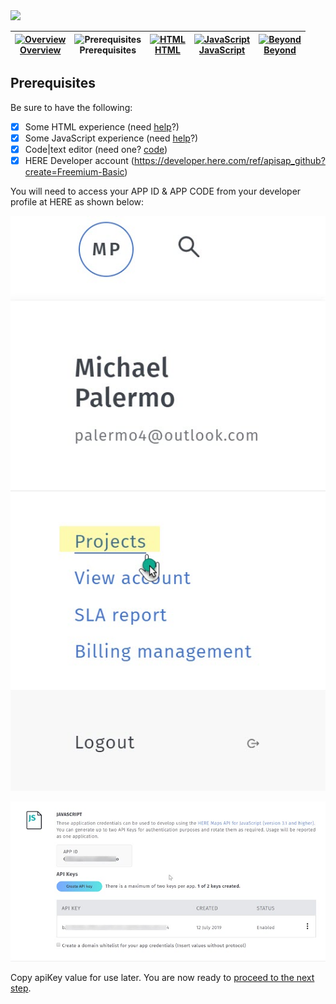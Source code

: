 <img src="./here_workshop.png" width="890" />

| [![Overview](../../images/01_off.png)<br>Overview](./README.md) | ![Prerequisites](../../images/02.png)<br>Prerequisites | [![HTML](../../images/03_off.png)<br>HTML](./03.md) | [![JavaScript](../../images/04_off.png)<br>JavaScript](./04.md) | [![Beyond](../../images/05_off.png)<br>Beyond](./05.md)
| :---: | :---: | :---: | :---: | :---: |

## Prerequisites

Be sure to have the following:

- [X] Some HTML experience (need [help](https://www.w3schools.com/html/default.asp)?) 
- [X] Some JavaScript experience (need [help](https://www.w3schools.com/js/default.asp)?)
- [X] Code|text editor (need one? [code](https://code.visualstudio.com/))
- [X] HERE Developer account (https://developer.here.com/ref/apisap_github?create=Freemium-Basic)

You will need to access your APP ID & APP CODE from your developer profile at HERE as shown below:

![HERE Projects](../../images/portal_projects.jpg)

![HERE Projects](../../images/portal_generate.jpg)


Copy apiKey value for use later. You are now ready to [proceed to the next step](./03.md).
